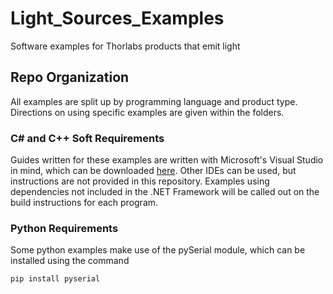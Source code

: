 # Light_Sources_Examples
Software examples for Thorlabs products that emit light

## Repo Organization
All examples are split up by programming language and product type. Directions on using specific examples are given within the folders.

### C\# and C++ Soft Requirements

Guides written for these examples are written with Microsoft's Visual Studio in mind, which can be downloaded [here](https://visualstudio.microsoft.com/).
Other IDEs can be used, but instructions are not provided in this repository. Examples using dependencies not included in the .NET Framework will be called out on the build instructions for each program.


### Python Requirements

Some python examples make use of the pySerial module, which can be installed using the command

```
pip install pyserial
```
